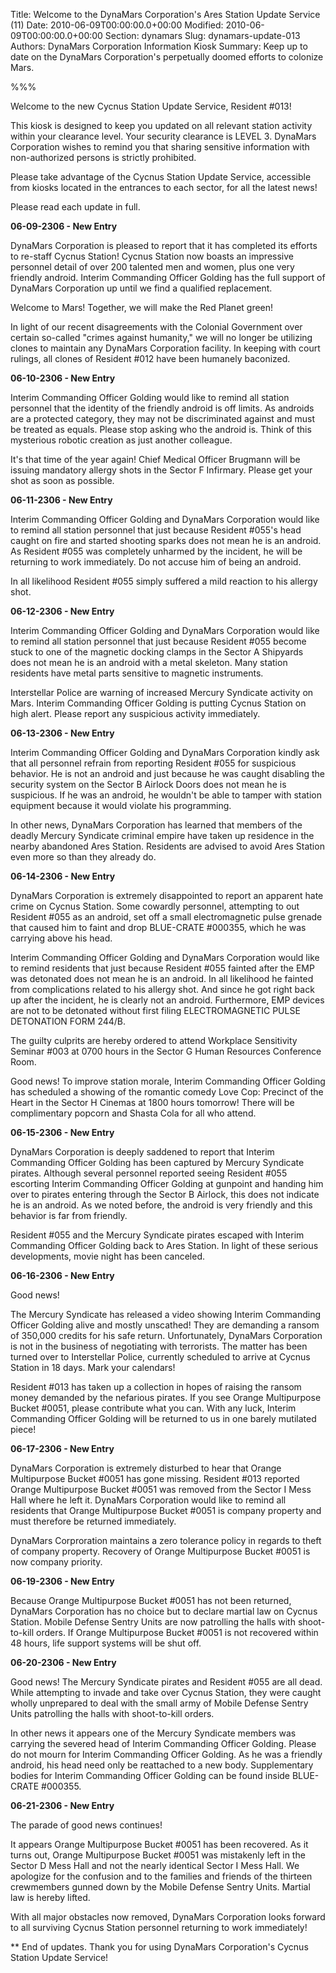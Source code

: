 Title: Welcome to the DynaMars Corporation's Ares Station Update Service (11)
Date: 2010-06-09T00:00:00.0+00:00
Modified: 2010-06-09T00:00:00.0+00:00
Section: dynamars
Slug: dynamars-update-013
Authors: DynaMars Corporation Information Kiosk
Summary: Keep up to date on the DynaMars Corporation's perpetually doomed efforts to colonize Mars.

%%%

Welcome to the new Cycnus Station Update Service, Resident #013!

This kiosk is designed to keep you updated on all relevant station activity within your clearance level. Your security clearance is LEVEL 3. DynaMars Corporation wishes to remind you that sharing sensitive information with non-authorized persons is strictly prohibited.

Please take advantage of the Cycnus Station Update Service, accessible from kiosks located in the entrances to each sector, for all the latest news!

Please read each update in full.

**06-09-2306 - New Entry**

DynaMars Corporation is pleased to report that it has completed its efforts to re-staff Cycnus Station! Cycnus Station now boasts an impressive personnel detail of over 200 talented men and women, plus one very friendly android. Interim Commanding Officer Golding has the full support of DynaMars Corporation up until we find a qualified replacement.

Welcome to Mars! Together, we will make the Red Planet green!

In light of our recent disagreements with the Colonial Government over certain so-called "crimes against humanity," we will no longer be utilizing clones to maintain any DynaMars Corporation facility. In keeping with court rulings, all clones of Resident #012 have been humanely baconized.

**06-10-2306 - New Entry**

Interim Commanding Officer Golding would like to remind all station personnel that the identity of the friendly android is off limits. As androids are a protected category, they may not be discriminated against and must be treated as equals. Please stop asking who the android is. Think of this mysterious robotic creation as just another colleague.

It's that time of the year again! Chief Medical Officer Brugmann will be issuing mandatory allergy shots in the Sector F Infirmary. Please get your shot as soon as possible.

**06-11-2306 - New Entry**

Interim Commanding Officer Golding and DynaMars Corporation would like to remind all station personnel that just because Resident #055's head caught on fire and started shooting sparks does not mean he is an android. As Resident #055 was completely unharmed by the incident, he will be returning to work immediately. Do not accuse him of being an android.

In all likelihood Resident #055 simply suffered a mild reaction to his allergy shot.

**06-12-2306 - New Entry**

Interim Commanding Officer Golding and DynaMars Corporation would like to remind all station personnel that just because Resident #055 become stuck to one of the magnetic docking clamps in the Sector A Shipyards does not mean he is an android with a metal skeleton. Many station residents have metal parts sensitive to magnetic instruments.

Interstellar Police are warning of increased Mercury Syndicate activity on Mars. Interim Commanding Officer Golding is putting Cycnus Station on high alert. Please report any suspicious activity immediately.

**06-13-2306 - New Entry**

Interim Commanding Officer Golding and DynaMars Corporation kindly ask that all personnel refrain from reporting Resident #055 for suspicious behavior. He is not an android and just because he was caught disabling the security system on the Sector B Airlock Doors does not mean he is suspicious. If he was an android, he wouldn't be able to tamper with station equipment because it would violate his programming.

In other news, DynaMars Corporation has learned that members of the deadly Mercury Syndicate criminal empire have taken up residence in the nearby abandoned Ares Station. Residents are advised to avoid Ares Station even more so than they already do.

**06-14-2306 - New Entry**

DynaMars Corporation is extremely disappointed to report an apparent hate crime on Cycnus Station. Some cowardly personnel, attempting to out Resident #055 as an android, set off a small electromagnetic pulse grenade that caused him to faint and drop BLUE-CRATE #000355, which he was carrying above his head.

Interim Commanding Officer Golding and DynaMars Corporation would like to remind residents that just because Resident #055 fainted after the EMP was detonated does not mean he is an android. In all likelihood he fainted from complications related to his allergy shot. And since he got right back up after the incident, he is clearly not an android. Furthermore, EMP devices are not to be detonated without first filing ELECTROMAGNETIC PULSE DETONATION FORM 244/B.

The guilty culprits are hereby ordered to attend Workplace Sensitivity Seminar #003 at 0700 hours in the Sector G Human Resources Conference Room.

Good news! To improve station morale, Interim Commanding Officer Golding has scheduled a showing of the romantic comedy Love Cop: Precinct of the Heart in the Sector H Cinemas at 1800 hours tomorrow! There will be complimentary popcorn and Shasta Cola for all who attend.

**06-15-2306 - New Entry**

DynaMars Corporation is deeply saddened to report that Interim Commanding Officer Golding has been captured by Mercury Syndicate pirates. Although several personnel reported seeing Resident #055 escorting Interim Commanding Officer Golding at gunpoint and handing him over to pirates entering through the Sector B Airlock, this does not indicate he is an android. As we noted before, the android is very friendly and this behavior is far from friendly.

Resident #055 and the Mercury Syndicate pirates escaped with Interim Commanding Officer Golding back to Ares Station. In light of these serious developments, movie night has been canceled.

**06-16-2306 - New Entry**

Good news!

The Mercury Syndicate has released a video showing Interim Commanding Officer Golding alive and mostly unscathed! They are demanding a ransom of 350,000 credits for his safe return. Unfortunately, DynaMars Corporation is not in the business of negotiating with terrorists. The matter has been turned over to Interstellar Police, currently scheduled to arrive at Cycnus Station in 18 days. Mark your calendars!

Resident #013 has taken up a collection in hopes of raising the ransom money demanded by the nefarious pirates. If you see Orange Multipurpose Bucket #0051, please contribute what you can. With any luck, Interim Commanding Officer Golding will be returned to us in one barely mutilated piece!

**06-17-2306 - New Entry**

DynaMars Corporation is extremely disturbed to hear that Orange Multipurpose Bucket #0051 has gone missing. Resident #013 reported Orange Multipurpose Bucket #0051 was removed from the Sector I Mess Hall where he left it. DynaMars Corporation would like to remind all residents that Orange Multipurpose Bucket #0051 is company property and must therefore be returned immediately.

DynaMars Corproration maintains a zero tolerance policy in regards to theft of company property. Recovery of Orange Multipurpose Bucket #0051 is now company priority.

**06-19-2306 - New Entry**

Because Orange Multipurpose Bucket #0051 has not been returned, DynaMars Corporation has no choice but to declare martial law on Cycnus Station. Mobile Defense Sentry Units are now patrolling the halls with shoot-to-kill orders. If Orange Multipurpose Bucket #0051 is not recovered within 48 hours, life support systems will be shut off.

**06-20-2306 - New Entry**

Good news! The Mercury Syndicate pirates and Resident #055 are all dead. While attempting to invade and take over Cycnus Station, they were caught wholly unprepared to deal with the small army of Mobile Defense Sentry Units patrolling the halls with shoot-to-kill orders.

In other news it appears one of the Mercury Syndicate members was carrying the severed head of Interim Commanding Officer Golding. Please do not mourn for Interim Commanding Officer Golding. As he was a friendly android, his head need only be reattached to a new body. Supplementary bodies for Interim Commanding Officer Golding can be found inside BLUE-CRATE #000355.

**06-21-2306 - New Entry**

The parade of good news continues!

It appears Orange Multipurpose Bucket #0051 has been recovered. As it turns out, Orange Multipurpose Bucket #0051 was mistakenly left in the Sector D Mess Hall and not the nearly identical Sector I Mess Hall. We apologize for the confusion and to the families and friends of the thirteen crewmembers gunned down by the Mobile Defense Sentry Units. Martial law is hereby lifted.

With all major obstacles now removed, DynaMars Corporation looks forward to all surviving Cycnus Station personnel returning to work immediately!

** End of updates. Thank you for using DynaMars Corporation's Cycnus Station Update Service!